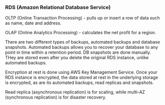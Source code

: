 ### RDS (Amazon Relational Database Service)

OLTP (Online Transaction Processing) - pulls up or insert a row of data such as name, date and address.

OLAP (Online Analytics Processing) - calculates the net profit for a region.

There are two different types of backups, automated backups and database snapshots. Automated backups allows you to recover your database to any point in time within a retention period. DB snapshots are done manually. THey are stored even after you delete the original RDS instance, unlike automated backups.

Encryption at rest is done using AWS Key Management Service. Once your RDS instance is encrypted, the data stored at rest in the underlying storage is encrypted, as are its automated backups, read replicas and snapshots.

Read replica (asynchronous replication) is for scaling, while multi-AZ (synchronous replication) is for disaster recovery.
